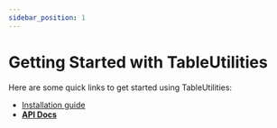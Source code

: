 ```yaml
---
sidebar_position: 1
---
```


# Getting Started with TableUtilities

Here are some quick links to get started using TableUtilities:

- [Installation guide](/docs/installation)
- [**API Docs**](/api)
